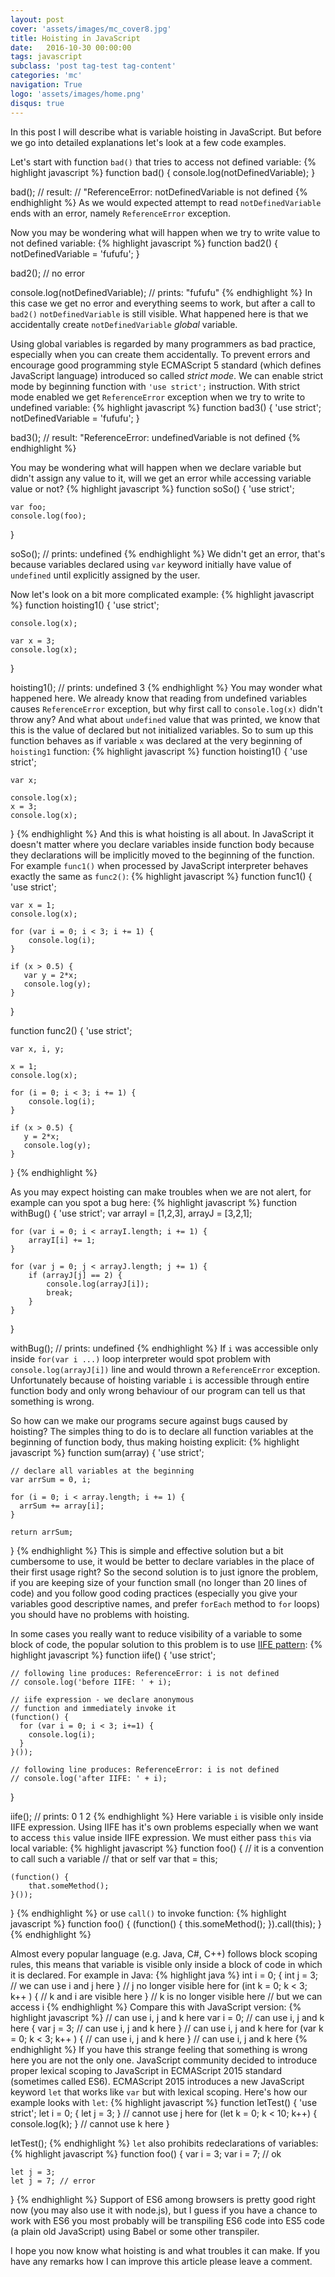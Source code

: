 ```yaml
---
layout: post
cover: 'assets/images/mc_cover8.jpg'
title: Hoisting in JavaScript
date:   2016-10-30 00:00:00
tags: javascript
subclass: 'post tag-test tag-content'
categories: 'mc'
navigation: True
logo: 'assets/images/home.png'
disqus: true
---
```


In this post I will describe what is variable hoisting in JavaScript.
But before we go into detailed explanations let's look at
a few code examples.

Let's start with function `bad()` that tries to
access not defined variable:
{% highlight javascript %}
function bad() {
    console.log(notDefinedVariable);
}

bad();
// result:
// "ReferenceError: notDefinedVariable is not defined
{% endhighlight %}
As we would expected attempt to read `notDefinedVariable`
ends with an error, namely `ReferenceError` exception.

Now you may be wondering what will happen when we try
to write value to not defined variable:
{% highlight javascript %}
function bad2() {
    notDefinedVariable = 'fufufu';
}

bad2(); // no error

console.log(notDefinedVariable);
// prints: "fufufu"
{% endhighlight %}
In this case we get no error and everything seems to work,
but after a call to `bad2()` `notDefinedVariable` is still visible.
What happened here is that we accidentally create 
`notDefinedVariable` *global* variable.

Using global variables is regarded by many programmers as
bad practice, especially when you can create them accidentally.
To prevent errors and encourage good programming style 
ECMAScript 5 standard (which defines JavaScript language)
introduced so called *strict mode*.
We can enable strict mode by beginning function with `'use strict';`
instruction.
With strict mode enabled we get `ReferenceError` exception
when we try to write to undefined variable:
{% highlight javascript %}
function bad3() {
    'use strict';
    notDefinedVariable = 'fufufu';
}

bad3();
// result: "ReferenceError: undefinedVariable is not defined
{% endhighlight %}

You may be wondering what will happen when we declare
variable but didn't assign any value to it, will we get
an error while accessing variable value or not?
{% highlight javascript %}
function soSo() {
    'use strict';
    
    var foo;
    console.log(foo);
}

soSo();
// prints: undefined
{% endhighlight %}
We didn't get an error, that's because variables declared using `var` keyword
initially have value of `undefined` until explicitly assigned by the user.

Now let's look on a bit more complicated example:
{% highlight javascript %}
function hoisting1() {
    'use strict';

    console.log(x);
    
    var x = 3;
    console.log(x);
}

hoisting1();
// prints: undefined 3
{% endhighlight %}
You may wonder what happened here. We already know that reading
from undefined variables causes `ReferenceError` exception, but
why first call to `console.log(x)` didn't throw any?
And what about `undefined` value that was printed, 
we know that this is the value of declared but not initialized variables.
So to sum up this function behaves as if variable `x` was declared
at the very beginning of `hoisting1` function:
{% highlight javascript %}
function hoisting1() {
    'use strict';
    
    var x;

    console.log(x);
    x = 3;
    console.log(x);
}
{% endhighlight %}
And this is what hoisting is all about. In JavaScript it doesn't
matter where you declare variables inside function body
because they declarations will be implicitly 
moved to the beginning of the function.
For example `func1()` when processed by JavaScript interpreter
behaves exactly the same as `func2()`:
{% highlight javascript %}
function func1() {
    'use strict';
    
    var x = 1;
    console.log(x);

    for (var i = 0; i < 3; i += 1) {
        console.log(i);
    }

    if (x > 0.5) {
       var y = 2*x;
       console.log(y);
    }
}

function func2() {
    'use strict';

    var x, i, y;

    x = 1;
    console.log(x);

    for (i = 0; i < 3; i += 1) {
        console.log(i);
    }

    if (x > 0.5) {
       y = 2*x;
       console.log(y);
    }
}
{% endhighlight %}

As you may expect hoisting can make troubles when we are not
alert, for example can you spot a bug here:
{% highlight javascript %}
function withBug() {
    'use strict';
    var arrayI = [1,2,3],
        arrayJ = [3,2,1];

    for (var i = 0; i < arrayI.length; i += 1) {
        arrayI[i] += 1;
    }

    for (var j = 0; j < arrayJ.length; j += 1) {
        if (arrayJ[j] == 2) {
            console.log(arrayJ[i]);
            break;
        }
    }
}

withBug();
// prints: undefined
{% endhighlight %}
If `i` was accessible only inside `for(var i ...)` loop
interpreter would spot problem with `console.log(arrayJ[i])` line
and would thrown a `ReferenceError` exception. Unfortunately 
because of hoisting
variable `i` is accessible through entire function body and only
wrong behaviour of our program can tell us that something is wrong.

So how can we make our programs secure against bugs caused by
hoisting? The simples thing to do is to declare all function
variables at the beginning of function body, thus making
hoisting explicit:
{% highlight javascript %}
function sum(array) {
    'use strict';

    // declare all variables at the beginning   
    var arrSum = 0, i;
  
    for (i = 0; i < array.length; i += 1) {
      arrSum += array[i];
    }
  
    return arrSum;
}
{% endhighlight %}
This is simple and effective solution but a bit cumbersome to use,
it would be better to declare variables in the place of their first usage
right? So the second solution is to just ignore the problem, if
you are keeping size of your function small (no longer than 20 lines
of code) and you follow good coding practices (especially you give
your variables good descriptive names, and prefer `forEach` method to
`for` loops)
you should have no problems with hoisting.

In some cases you really want to reduce visibility of a variable to
some block of code, the popular solution to this problem is 
to use [IIFE pattern](https://developer.mozilla.org/en-US/docs/Glossary/IIFE):
{% highlight javascript %}
function iife() {
    'use strict';
    
    // following line produces: ReferenceError: i is not defined
    // console.log('before IIFE: ' + i);
  
    // iife expression - we declare anonymous
    // function and immediately invoke it
    (function() {
      for (var i = 0; i < 3; i+=1) {
        console.log(i);
      }
    }());
  
    // following line produces: ReferenceError: i is not defined
    // console.log('after IIFE: ' + i);
}

iife();
// prints: 0 1 2
{% endhighlight %}
Here variable `i` is visible only inside IIFE expression.
Using IIFE has it's own problems especially when we want to
access `this` value inside IIFE expression.
We must either pass `this` via local variable:
{% highlight javascript %}
function foo() {
	// it is a convention to call such a variable
	// that or self
	var that = this;

	(function() {
		that.someMethod();
	}());
}
{% endhighlight %}
or use `call()` to invoke function:
{% highlight javascript %}
function foo() {
	(function() {
		this.someMethod();
	}).call(this);
}
{% endhighlight %}

Almost every popular language (e.g. Java, C#, C++) follows block scoping
rules, this means that variable is visible only inside a block of
code in which it is declared. For example in Java:
{% highlight java %}
int i = 0;
{
	int j = 3;
	// we can use i and j here
}
// j no longer visible here
for (int k = 0; k < 3; k++ ) {
	// k and i are visible here
}
// k is no longer visible here
// but we can access i
{% endhighlight %}
Compare this with JavaScript version:
{% highlight javascript %}
// can use i, j and k here
var i = 0;
// can use i, j and k here
{
	var j = 3;
	// can use i, j and k here
}
// can use i, j and k here
for (var k = 0; k < 3; k++ ) {
	// can use i, j and k here
}
// can use i, j and k here
{% endhighlight %}
If you have this strange feeling that something is wrong here
you are not the only one.
JavaScript community decided to introduce proper lexical scoping
to JavaScript in ECMAScript 2015 standard (sometimes called ES6).
ECMAScript 2015 introduces a new JavaScript keyword `let` that
works like `var` but with lexical scoping.
Here's how our example looks with `let`:
{% highlight javascript %}
function letTest() {
	'use strict';
	let i = 0;
	{
		let j = 3;
	}
	// cannot use j here
	for (let k = 0; k < 10; k++) {
		console.log(k);
	}
	// cannot use k here 
}

letTest();
{% endhighlight %}
`let` also prohibits redeclarations of variables:
{% highlight javascript %}
function foo() {
	var i = 3;
	var i = 7; // ok

	let j = 3;
	let j = 7; // error
}
{% endhighlight %}
Support of ES6 among browsers is pretty good right now (you may also use it
with node.js), but I guess if you have a chance to work with ES6 you most
probably will be transpiling ES6 code into ES5 code (a plain old JavaScript)
using Babel or some other transpiler.

I hope you now know what hoisting is and what troubles it can make.
If you have any remarks how I can improve this article please leave a comment.
